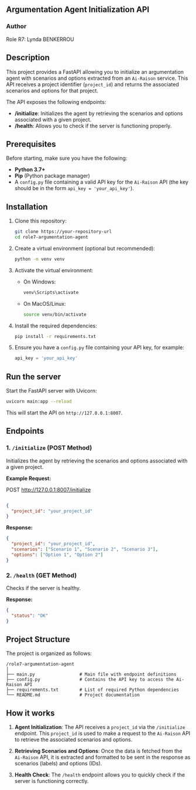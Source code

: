 ## Argumentation Agent Initialization API
### Author
Role R7: Lynda BENKERROU

## Description

This project provides a FastAPI allowing you to initialize an argumentation agent with scenarios and options extracted from an `Ai-Raison` service. This API receives a project identifier (`project_id`) and returns the associated scenarios and options for that project.

The API exposes the following endpoints:
- **/initialize**: Initializes the agent by retrieving the scenarios and options associated with a given project.
- **/health**: Allows you to check if the server is functioning properly.

## Prerequisites

Before starting, make sure you have the following:

- **Python 3.7+**
- **Pip** (Python package manager)
- A `config.py` file containing a valid API key for the `Ai-Raison` API (the key should be in the form `api_key = 'your_api_key'`).

## Installation

1. Clone this repository:
   ```bash
   git clone https://your-repository-url
   cd role7-argumentation-agent
   ```

2. Create a virtual environment (optional but recommended):
   ```bash
   python -m venv venv
   ```

3. Activate the virtual environment:
   - On Windows:
     ```bash
     venv\Scripts\activate
     ```
   - On MacOS/Linux:
     ```bash
     source venv/bin/activate
     ```

4. Install the required dependencies:
   ```bash
   pip install -r requirements.txt
   ```

5. Ensure you have a `config.py` file containing your API key, for example:
   ```python
   api_key = 'your_api_key'
   ```

## Run the server

Start the FastAPI server with Uvicorn:

```bash
uvicorn main:app --reload
```

This will start the API on `http://127.0.0.1:8007`.

## Endpoints

### 1. `/initialize` (POST Method)

Initializes the agent by retrieving the scenarios and options associated with a given project.

**Example Request:** 

POST http://127.0.0.1:8007/initialize


```json

{
  "project_id": "your_project_id"
}
```

**Response:**

```json
{
  "project_id": "your_project_id",
  "scenarios": ["Scenario 1", "Scenario 2", "Scenario 3"],
  "options": ["Option 1", "Option 2"]
}
```

### 2. `/health` (GET Method)

Checks if the server is healthy.

**Response:**

```json
{
  "status": "OK"
}
```

## Project Structure

The project is organized as follows:

```
/role7-argumentation-agent
│
├── main.py                 # Main file with endpoint definitions
├── config.py               # Contains the API key to access the Ai-Raison API
├── requirements.txt        # List of required Python dependencies
└── README.md               # Project documentation
```

## How it works

1. **Agent Initialization**:
   The API receives a `project_id` via the `/initialize` endpoint. This `project_id` is used to make a request to the `Ai-Raison` API to retrieve the associated scenarios and options.

2. **Retrieving Scenarios and Options**:
   Once the data is fetched from the `Ai-Raison` API, it is extracted and formatted to be sent in the response as scenarios (labels) and options (IDs).

3. **Health Check**:
   The `/health` endpoint allows you to quickly check if the server is functioning correctly.



